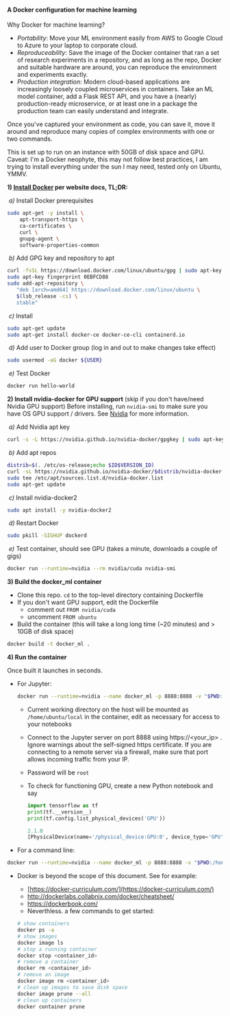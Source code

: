 #### A Docker configuration for machine learning

Why Docker for machine learning?

- *Portability*: Move your ML environment easily from AWS to Google Cloud to Azure to your laptop to corporate cloud.
- *Reproduceability*: Save the image of the Docker container that ran a set of research experiments in a  repository, and as long as the repo, Docker and suitable hardware are around, you can reproduce the environment and experiments exactly.
- *Production integration*: Modern cloud-based applications are increasingly loosely coupled microservices in containers. Take an ML model container, add a Flask REST API, and you have a (nearly) production-ready microservice, or at least one in a package the production team can easily understand and integrate.

Once you've captured your environment as code, you can save it, move it around and reproduce many copies of complex environments with one or two commands.

This is set up to run on an instance with 50GB of disk space and GPU. Caveat: I'm a Docker neophyte, this may not follow best practices, I am trying to install everything under the sun I may need, tested only on Ubuntu, YMMV.

**1) [Install Docker](https://docs.docker.com/install/linux/docker-ce/ubuntu/) per website docs, TL;DR:** 

​	*a)* Install Docker prerequisites

```bash
sudo apt-get -y install \
    apt-transport-https \
    ca-certificates \
    curl \
    gnupg-agent \
    software-properties-common 

```

​	*b)* Add GPG key and repository to apt

```bash
curl -fsSL https://download.docker.com/linux/ubuntu/gpg | sudo apt-key add -
sudo apt-key fingerprint 0EBFCD88
sudo add-apt-repository \
   "deb [arch=amd64] https://download.docker.com/linux/ubuntu \
   $(lsb_release -cs) \
   stable"
```

​	*c)* Install

```bash
sudo apt-get update
sudo apt-get install docker-ce docker-ce-cli containerd.io
```

​	*d)* Add user to Docker group (log in and out to make changes take effect)

```bash
sudo usermod -aG docker ${USER}
```

​	*e)* Test Docker

```bash
docker run hello-world
```

**2) Install  nvidia-docker for GPU support** (skip if you don't have/need Nvidia GPU support) 
Before installing, run `nvidia-smi` to make sure you have OS GPU support / drivers. See [Nvidia](https://devblogs.nvidia.com/gpu-containers-runtime/) for more information.

​	*a)* Add Nvidia apt key

```bash
curl -s -L https://nvidia.github.io/nvidia-docker/gpgkey | sudo apt-key add -
```

​	*b)* Add apt repos

```bash
distrib=$(. /etc/os-release;echo $ID$VERSION_ID)
curl -sL https://nvidia.github.io/nvidia-docker/$distrib/nvidia-docker.list | \
sudo tee /etc/apt/sources.list.d/nvidia-docker.list
sudo apt-get update
```

​	*c)* Install nvidia-docker2

```bash
sudo apt install -y nvidia-docker2
```

​	*d)* Restart Docker

```bash
sudo pkill -SIGHUP dockerd
```

​	*e)* Test container, should see GPU (takes a minute, downloads a couple of gigs)

```bash
docker run --runtime=nvidia --rm nvidia/cuda nvidia-smi
```

**3) Build the docker_ml container** 

- Clone this repo. `cd` to the top-level directory containing Dockerfile
- If you don't want GPU support, edit the Dockerfile
  - comment out ```FROM nvidia/cuda```
  - uncomment ```FROM ubuntu```
- Build the container (this will take a long long time (~20 minutes) and > 10GB of disk space)

```bash
docker build -t docker_ml .
```

**4) Run the container**

Once built it launches in seconds.

- For Jupyter:

  ```bash
  docker run --runtime=nvidia --name docker_ml -p 8888:8888 -v "$PWD:/home/ubuntu/local" --rm docker_ml
  ```

  - Current working directory on the host will be mounted as `/home/ubuntu/local` in the container, edit as necessary for access to your notebooks

  - Connect to the Jupyter server on port 8888 using https://<your_ip> . Ignore warnings about the self-signed https certificate. If you are connecting to a remote server via a firewall, make sure that port allows incoming traffic from your IP.

  - Password will be `root`

  - To check for functioning GPU, create a new Python notebook and say

    ```python
    import tensorflow as tf
    print(tf.__version__)
    print(tf.config.list_physical_devices('GPU'))
    
    2.1.0
    [PhysicalDevice(name='/physical_device:GPU:0', device_type='GPU')]
    ```

- For a command line:

```bash
docker run --runtime=nvidia --name docker_ml -p 8888:8888 -v "$PWD:/home/ubuntu/local" -it --rm docker_ml bash
```

- Docker is beyond the scope of this document. See for example:

  - [https://docker-curriculum.com/](https://docker-curriculum.com/)
  - http://dockerlabs.collabnix.com/docker/cheatsheet/
  - https://dockerbook.com/
  - Neverthless. a few commands to get started:
  
  ```bash
  # show containers
  docker ps -a
  # show images
  docker image ls
  # stop a running container
  docker stop <container_id>
  # remove a container
  docker rm <container_id>
  # remove an image
  docker image rm <container_id>
  # clean up images to save disk space
  docker image prune --all
  # clean up containers
  docker container prune
  ```
  
  
